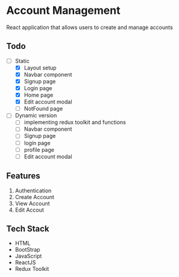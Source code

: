# Account Management
React application that allows users to create and manage accounts

## Todo
- [ ] Static
  - [x] Layout setup
  - [x] Navbar component
  - [x] Signup page
  - [X] Login page
  - [x] Home page
  - [x] Edit account modal
  - [ ] NotFound page
- [ ] Dynamic version
  - [ ] implementing redux toolkit and functions
  - [ ] Navbar component
  - [ ] Signup page
  - [ ] login page
  - [ ] profile page
  - [ ] Edit account modal

## Features
1. Authentication
2. Create Account
3. View Account
4. Edit Accout

## Tech Stack
- HTML
- BootStrap
- JavaScript
- ReactJS
- Redux Toolkit
